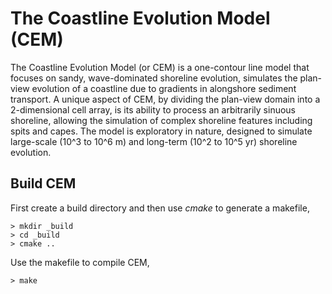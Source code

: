 The Coastline Evolution Model (CEM)
===================================

The Coastline Evolution Model (or CEM) is a one-contour line model that focuses
on sandy, wave-dominated shoreline evolution, simulates the plan-view evolution
of a coastline due to gradients in alongshore sediment transport. A unique
aspect of CEM, by dividing the plan-view domain into a 2-dimensional cell array,
is its ability to process an arbitrarily sinuous shoreline, allowing the
simulation of complex shoreline features including spits and capes.  The model
is exploratory in nature, designed to simulate large-scale (10^3 to 10^6 m) and
long-term (10^2 to 10^5 yr) shoreline evolution.

Build CEM
---------

First create a build directory and then use *cmake* to generate a makefile,

    > mkdir _build
    > cd _build
    > cmake ..

Use the makefile to compile CEM,

    > make
